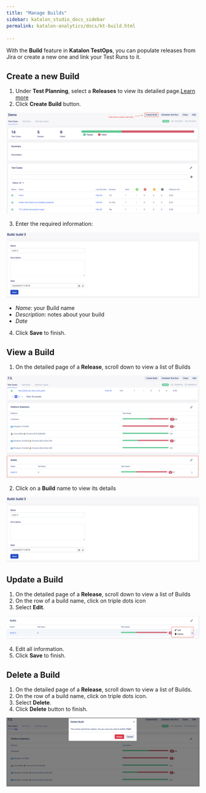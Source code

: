 ```yaml
---
title: "Manage Builds" 
sidebar: katalon_studio_docs_sidebar
permalink: katalon-analytics/docs/kt-build.html

---
```


With the **Build** feature in **Katalon TestOps**, you can populate releases from Jira or create a new one and link your Test Runs to it.

## Create a new Build

1. Under **Test Planning**, select a **Releases** to view its detailed page.[Learn more](https://docs.katalon.com/katalon-analytics/docs/kt-jira-release.html) 
2. Click **Create Build** button.

<img src="https://raw.githubusercontent.com/katalon-studio/docs-images/testops-new/katalon-analytics/docs/build/build-create.png" width="" height="">

3. Enter the required information: 

<img src="https://raw.githubusercontent.com/katalon-studio/docs-images/testops-new/katalon-analytics/docs/build/build-info.png" width="" height="">

- *Name*: your Build name
- *Description*: notes about your build 
- *Date*

4. Click **Save** to finish.

## View a Build  

1. On the detailed page of a **Release**, scroll down to view a list of Builds 

<img src="https://raw.githubusercontent.com/katalon-studio/docs-images/testops-new/katalon-analytics/docs/build/build-list.png" width="" height="">

2. Click on a **Build** name to view its details  

<img src="https://raw.githubusercontent.com/katalon-studio/docs-images/testops-new/katalon-analytics/docs/build/build-info.png" width="" height="">


##  Update a Build 

1. On the detailed page of a **Release**, scroll down to view a list of Builds 
2. On the row of a build name, click on triple dots icon 
3. Select **Edit**.

<img src="https://raw.githubusercontent.com/katalon-studio/docs-images/testops-new/katalon-analytics/docs/build/build-edit-delete.png" width="" height="">

4. Edit all information.
5. Click **Save** to finish.



## Delete a Build 
1. On the detailed page of a **Release**, scroll down to view a list of Builds.  
2. On the row of a build name, click on triple dots icon. 
3. Select **Delete**.
4. Click **Delete** button to finish. 

![](https://raw.githubusercontent.com/katalon-studio/docs-images/testops-new/katalon-analytics/docs/build/build-delete.png)



